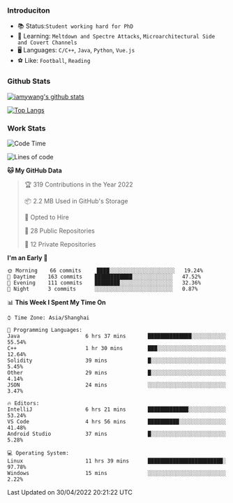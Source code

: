 ### Introduciton

- 📚 Status:`Student working hard for PhD`
- 🔎 Learning: `Meltdown and Spectre Attacks`, `Microarchitectural Side and Covert Channels`
- 🖥️ Languages: `C/C++`, `Java`, `Python`, `Vue.js`
- ⚽ Like: `Football`, `Reading`

### Github Stats

[![iamywang's github stats](https://github-readme-stats.vercel.app/api?username=iamywang&count_private=true&show_icons=true)]()

[![Top Langs](https://github-readme-stats.vercel.app/api/top-langs/?username=iamywang&layout=compact)]()

### Work Stats

<!--START_SECTION:waka-->
![Code Time](http://img.shields.io/badge/Code%20Time-292%20hrs%2028%20mins-blue)

![Lines of code](https://img.shields.io/badge/From%20Hello%20World%20I%27ve%20Written--49%20Thousand%20lines%20of%20code-blue)

**🐱 My GitHub Data** 

> 🏆 319 Contributions in the Year 2022
 > 
> 📦 2.2 MB Used in GitHub's Storage 
 > 
> 💼 Opted to Hire
 > 
> 📜 28 Public Repositories 
 > 
> 🔑 12 Private Repositories  
 > 
**I'm an Early 🐤** 

```text
🌞 Morning    66 commits     ████░░░░░░░░░░░░░░░░░░░░░   19.24% 
🌆 Daytime    163 commits    ████████████░░░░░░░░░░░░░   47.52% 
🌃 Evening    111 commits    ████████░░░░░░░░░░░░░░░░░   32.36% 
🌙 Night      3 commits      ░░░░░░░░░░░░░░░░░░░░░░░░░   0.87%

```


📊 **This Week I Spent My Time On** 

```text
⌚︎ Time Zone: Asia/Shanghai

💬 Programming Languages: 
Java                     6 hrs 37 mins       ██████████████░░░░░░░░░░░   55.54% 
C++                      1 hr 30 mins        ███░░░░░░░░░░░░░░░░░░░░░░   12.64% 
Solidity                 39 mins             █░░░░░░░░░░░░░░░░░░░░░░░░   5.45% 
Other                    29 mins             █░░░░░░░░░░░░░░░░░░░░░░░░   4.14% 
JSON                     24 mins             ░░░░░░░░░░░░░░░░░░░░░░░░░   3.47%

🔥 Editors: 
IntelliJ                 6 hrs 21 mins       █████████████░░░░░░░░░░░░   53.24% 
VS Code                  4 hrs 56 mins       ██████████░░░░░░░░░░░░░░░   41.48% 
Android Studio           37 mins             █░░░░░░░░░░░░░░░░░░░░░░░░   5.28%

💻 Operating System: 
Linux                    11 hrs 39 mins      ████████████████████████░   97.78% 
Windows                  15 mins             ░░░░░░░░░░░░░░░░░░░░░░░░░   2.22%

```


 Last Updated on 30/04/2022 20:21:22 UTC
<!--END_SECTION:waka-->
